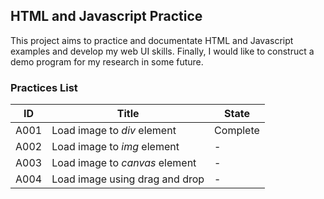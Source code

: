 ## HTML and Javascript Practice 

This project aims to practice and documentate HTML and Javascript examples and
develop my web UI skills.
Finally, I would like to construct a demo program for my research in some future.

### Practices List

|ID    | Title         | State          | 
|------|-------------- | -------------- |
| A001 | Load image to _div_ element | Complete |
| A002 | Load image to _img_ element | -  |
| A003 | Load image to _canvas_ element | -  |
| A004 | Load image using drag and drop | -  |

